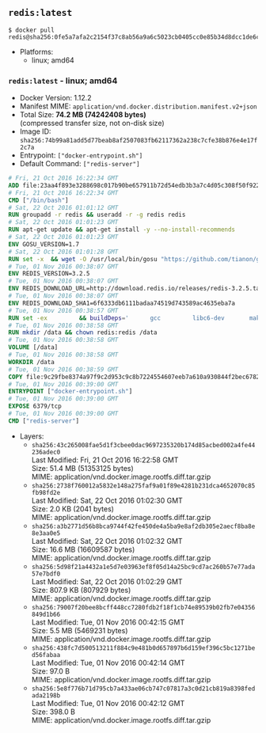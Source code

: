 ## `redis:latest`

```console
$ docker pull redis@sha256:0fe5a7afa2c2154f37c8ab56a9a6c5023cb0405cc0e85b34d8dcc1de6c3f143e
```

-	Platforms:
	-	linux; amd64

### `redis:latest` - linux; amd64

-	Docker Version: 1.12.2
-	Manifest MIME: `application/vnd.docker.distribution.manifest.v2+json`
-	Total Size: **74.2 MB (74242408 bytes)**  
	(compressed transfer size, not on-disk size)
-	Image ID: `sha256:74b99a81add5d77beab8af2507083fb62117362a238c7cfe38b876e4e17f2c7a`
-	Entrypoint: `["docker-entrypoint.sh"]`
-	Default Command: `["redis-server"]`

```dockerfile
# Fri, 21 Oct 2016 16:22:34 GMT
ADD file:23aa4f893e3288698c017b90be657911b72d54edb3b3a7c4d05c308f50f9228f in / 
# Fri, 21 Oct 2016 16:22:34 GMT
CMD ["/bin/bash"]
# Sat, 22 Oct 2016 01:01:12 GMT
RUN groupadd -r redis && useradd -r -g redis redis
# Sat, 22 Oct 2016 01:01:23 GMT
RUN apt-get update && apt-get install -y --no-install-recommends 		ca-certificates 		wget 	&& rm -rf /var/lib/apt/lists/*
# Sat, 22 Oct 2016 01:01:23 GMT
ENV GOSU_VERSION=1.7
# Sat, 22 Oct 2016 01:01:28 GMT
RUN set -x 	&& wget -O /usr/local/bin/gosu "https://github.com/tianon/gosu/releases/download/$GOSU_VERSION/gosu-$(dpkg --print-architecture)" 	&& wget -O /usr/local/bin/gosu.asc "https://github.com/tianon/gosu/releases/download/$GOSU_VERSION/gosu-$(dpkg --print-architecture).asc" 	&& export GNUPGHOME="$(mktemp -d)" 	&& gpg --keyserver ha.pool.sks-keyservers.net --recv-keys B42F6819007F00F88E364FD4036A9C25BF357DD4 	&& gpg --batch --verify /usr/local/bin/gosu.asc /usr/local/bin/gosu 	&& rm -r "$GNUPGHOME" /usr/local/bin/gosu.asc 	&& chmod +x /usr/local/bin/gosu 	&& gosu nobody true
# Tue, 01 Nov 2016 00:38:07 GMT
ENV REDIS_VERSION=3.2.5
# Tue, 01 Nov 2016 00:38:07 GMT
ENV REDIS_DOWNLOAD_URL=http://download.redis.io/releases/redis-3.2.5.tar.gz
# Tue, 01 Nov 2016 00:38:07 GMT
ENV REDIS_DOWNLOAD_SHA1=6f6333db6111badaa74519d743589ac4635eba7a
# Tue, 01 Nov 2016 00:38:57 GMT
RUN set -ex 		&& buildDeps=' 		gcc 		libc6-dev 		make 	' 	&& apt-get update 	&& apt-get install -y $buildDeps --no-install-recommends 	&& rm -rf /var/lib/apt/lists/* 		&& wget -O redis.tar.gz "$REDIS_DOWNLOAD_URL" 	&& echo "$REDIS_DOWNLOAD_SHA1 *redis.tar.gz" | sha1sum -c - 	&& mkdir -p /usr/src/redis 	&& tar -xzf redis.tar.gz -C /usr/src/redis --strip-components=1 	&& rm redis.tar.gz 		&& grep -q '^#define CONFIG_DEFAULT_PROTECTED_MODE 1$' /usr/src/redis/src/server.h 	&& sed -ri 's!^(#define CONFIG_DEFAULT_PROTECTED_MODE) 1$!\1 0!' /usr/src/redis/src/server.h 	&& grep -q '^#define CONFIG_DEFAULT_PROTECTED_MODE 0$' /usr/src/redis/src/server.h 		&& make -C /usr/src/redis 	&& make -C /usr/src/redis install 		&& rm -r /usr/src/redis 		&& apt-get purge -y --auto-remove $buildDeps
# Tue, 01 Nov 2016 00:38:58 GMT
RUN mkdir /data && chown redis:redis /data
# Tue, 01 Nov 2016 00:38:58 GMT
VOLUME [/data]
# Tue, 01 Nov 2016 00:38:58 GMT
WORKDIR /data
# Tue, 01 Nov 2016 00:38:59 GMT
COPY file:9c29fbe8374a97f9c2d953c9c8b7224554607eeb7a610a930844f2bec678265c in /usr/local/bin/ 
# Tue, 01 Nov 2016 00:39:00 GMT
ENTRYPOINT ["docker-entrypoint.sh"]
# Tue, 01 Nov 2016 00:39:00 GMT
EXPOSE 6379/tcp
# Tue, 01 Nov 2016 00:39:00 GMT
CMD ["redis-server"]
```

-	Layers:
	-	`sha256:43c265008fae5d1f3cbee0dac9697235320b174d85acbed002a4fe44236adec0`  
		Last Modified: Fri, 21 Oct 2016 16:22:58 GMT  
		Size: 51.4 MB (51353125 bytes)  
		MIME: application/vnd.docker.image.rootfs.diff.tar.gzip
	-	`sha256:2738f760012a5832e148a275faf9a01f89e4281b231dca4652070c85fb98fd2e`  
		Last Modified: Sat, 22 Oct 2016 01:02:30 GMT  
		Size: 2.0 KB (2041 bytes)  
		MIME: application/vnd.docker.image.rootfs.diff.tar.gzip
	-	`sha256:a3b2771d56b8bca9744f42fe450de4a5ba9e8af2db305e2aecf8ba8e8e3aa0e5`  
		Last Modified: Sat, 22 Oct 2016 01:02:32 GMT  
		Size: 16.6 MB (16609587 bytes)  
		MIME: application/vnd.docker.image.rootfs.diff.tar.gzip
	-	`sha256:5d98f21a4432a1e5d7e03963ef8f05d14a25bc9cd7ac260b57e77ada57e7bdf0`  
		Last Modified: Sat, 22 Oct 2016 01:02:29 GMT  
		Size: 807.9 KB (807929 bytes)  
		MIME: application/vnd.docker.image.rootfs.diff.tar.gzip
	-	`sha256:79007f20bee8bcff448cc7280fdb2f18f1cb74e89539b02fb7e04356849d1b66`  
		Last Modified: Tue, 01 Nov 2016 00:42:15 GMT  
		Size: 5.5 MB (5469231 bytes)  
		MIME: application/vnd.docker.image.rootfs.diff.tar.gzip
	-	`sha256:438fc7d500513211f884c9e481b0d657897b6d159ef396c5bc1271bed56fabaa`  
		Last Modified: Tue, 01 Nov 2016 00:42:14 GMT  
		Size: 97.0 B  
		MIME: application/vnd.docker.image.rootfs.diff.tar.gzip
	-	`sha256:5e8f776b71d795cb7a433ae06cb747c07817a3c0d21cb819a8398fedada2198b`  
		Last Modified: Tue, 01 Nov 2016 00:42:12 GMT  
		Size: 398.0 B  
		MIME: application/vnd.docker.image.rootfs.diff.tar.gzip
